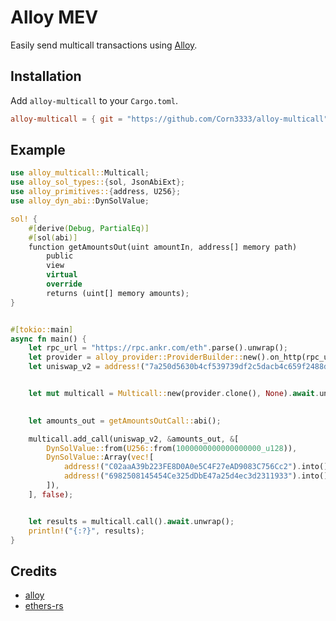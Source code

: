 # Alloy MEV

Easily send multicall transactions using [Alloy].

[Alloy]: https://github.com/alloy-rs/alloy

## Installation

Add `alloy-multicall` to your `Cargo.toml`.

```toml
alloy-multicall = { git = "https://github.com/Corn3333/alloy-multicall" }
```

## Example

```rust
use alloy_multicall::Multicall;
use alloy_sol_types::{sol, JsonAbiExt};
use alloy_primitives::{address, U256};
use alloy_dyn_abi::DynSolValue;

sol! {
    #[derive(Debug, PartialEq)]
    #[sol(abi)]
    function getAmountsOut(uint amountIn, address[] memory path)
        public
        view
        virtual
        override
        returns (uint[] memory amounts);
}


#[tokio::main]
async fn main() {
    let rpc_url = "https://rpc.ankr.com/eth".parse().unwrap();
    let provider = alloy_provider::ProviderBuilder::new().on_http(rpc_url);  
    let uniswap_v2 = address!("7a250d5630b4cf539739df2c5dacb4c659f2488d");


    let mut multicall = Multicall::new(provider.clone(), None).await.unwrap();

    
    let amounts_out = getAmountsOutCall::abi();

    multicall.add_call(uniswap_v2, &amounts_out, &[
        DynSolValue::from(U256::from(1000000000000000000_u128)),
        DynSolValue::Array(vec![
            address!("C02aaA39b223FE8D0A0e5C4F27eAD9083C756Cc2").into(), 
            address!("6982508145454Ce325dDbE47a25d4ec3d2311933").into()
        ]),
    ], false);


    let results = multicall.call().await.unwrap();
    println!("{:?}", results);
}
```


## Credits

- [alloy]
- [ethers-rs]

[alloy]: https://github.com/alloy-rs
[ethers-rs]: https://github.com/gakonst/ethers-rs